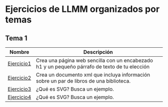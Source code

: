 # Ejercicios de LLMM organizados por temas
## Tema 1
Nombre | Descripción
-------|---------
[Ejercicio1](/tema1/ejercicio1.html) | Crea una página web sencilla con un encabezado h1 y un pequeño párrafo de texto de tu elección
[Ejercicio2](/tema1/ejercicio2.xml) | Crea un documento xml que incluya información sobre un par de libros de una biblioteca.
[Ejercicio3](/tema1/ejercicio3.html) | ¿Qué es SVG? Busca un ejemplo.
[Ejercicio4](https://github.com/jpritin/prueba) | ¿Qué es SVG? Busca un ejemplo.

